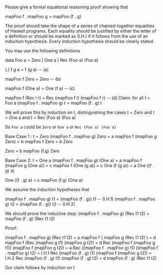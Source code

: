Please give a formal equational reasoning proof showing that

mapFoo f . mapFoo g = mapFoo (f . g)

The proof should take the shape of a series of chained-together equalities of Haskell programs. Each equality should be justified by either the letter of a definition or should be marked as (I.H.) if it follows from the use of an induction hypothesis. Every induction hypothesis should be clearly stated.


You may use the following definitions

data Foo a = Zero | One a | Rec (Foo a) (Foo a)

(.) f g a = f (g a) -- (a)

mapFoo f Zero = Zero -- (b)

mapFoo f (One a) = One (f a) -- (c)

mapFoo f (Rec l r) = Rec (mapFoo f l) (mapFoo f r) -- (d)
Claim:  for all t = Foo a
(mapFoo f . mapFoo g) t = mapFoo (f . g) t 

We will prove this by induction on t, distinguishing the cases
t = Zero and t = One a and t = Rec (Foo a) (Foo a) 

So `Foo a` could be `Zero` or `One a` or `Rec (Foo a) (Foo a)`

Base Case 1 : t = Zero 
(mapFoo f . mapFoo g) Zero
= a
mapFoo f (mapFoo g Zero)
= b
mapFoo f Zero
= b
Zero

Zero
= b
mapFoo (f.g) Zero

Base Case 2: t = One a
(mapFoo f . mapFoo g) (One a)
= a 
mapFoo f (mapFoo g (One a))
= c
mapFoo f (One (g a))
= c
One (f (g a))
= a
One ((f . g) a)

One ((f . g) a)
= c
mapFoo (f.g) (One a)

We assume the induction hypotheses that

(mapFoo f . mapFoo g) t1 = (mapFoo (f . g)) t1 -- (I.H.1)
(mapFoo f . mapFoo g) t2 = (mapFoo (f . g)) t2 -- (I.H.2)

We should prove the inductive step: 
(mapFoo f . mapFoo g) (Rec t1 t2) = mapFoo (f . g) (Rec t1 t2)

Proof:

(mapFoo f . mapFoo g) (Rec t1 t2) 
= a
mapFoo f ( mapFoo g (Rec t1 t2) )
= d
mapFoo f (Rec (mapFoo g t1) (mapFoo g t2))
= d 
Rec (mapFoo f (mapFoo g t1)) (mapFoo f (mapFoo g t2))
= a
Rec ((mapFoo f . mapFoo g) t1) ((mapFoo f . mapFoo g) t2)
= I.H.1 
Rec (mapFoo (f . g) t1) (mapFoo f (mapFoo g t2))
= I.H.2
Rec (mapFoo (f . g) t1) (mapFoo (f . g) t2)
= d
mapFoo (f . g) (Rec t1 t2)

Our claim follows by induction on t
